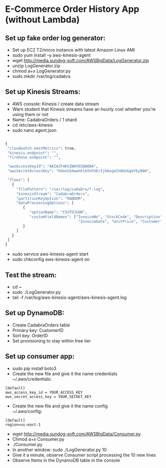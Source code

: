 # E-Commerce Order History App (without Lambda)

## Set up fake order log generator:
-	Set up EC2 T2/micro instance with latest Amazon Linux AMI
-	sudo yum install –y aws-kinesis-agent
-	wget http://media.sundog-soft.com/AWSBigData/LogGenerator.zip
-	unzip LogGenerator.zip
-	chmod a+x LogGenerator.py
-	sudo mkdir /var/log/cadabra

## Set up Kinesis Streams:
-	AWS console: Kinesis / create data stream
-	Warn student that Kinesis streams have an hourly cost whether you're using them or not
-	Name: CadabraOrders / 1 shard
-	cd /etc/aws-kinesis
-	sudo nano agent.json

 ```python

{
  "cloudwatch.emitMetrics": true,
  "kinesis.endpoint": "",
  "firehose.endpoint": "",

  "awsAccessKeyId": "AKIAJF4KVZWOY65QWOOA",
  "awsSecretAccessKey": "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",

  "flows": [
    {
      "filePattern": "/var/log/cadabra/*.log",
      "kinesisStream": "CadabraOrders",
      "partitionKeyOption": "RANDOM",
      "dataProcessingOptions": [
         {
            "optionName": "CSVTOJSON",
            "customFieldNames": ["InvoiceNo", "StockCode", "Description", "Quantity",
                                  "InvoiceDate", "UnitPrice", "Customer", "Country"]
         }
      ]
    }
  ]
}
```


-	sudo service aws-kinesis-agent start
-	sudo chkconfig aws-kinesis-agent on

## Test the stream:
-	cd ~
-	sudo ./LogGenerator.py
-	tail -f /var/log/aws-kinesis-agent/aws-kinesis-agent.log

## Set up DynamoDB:
-	Create CadabraOrders table
-	Primary key: CustomerID
-	Sort key: OrderID
-	Set provisioning to stay within free tier

## Set up consumer app:
-	sudo pip install boto3  
-	Create the new file and give it the name credentials  
~/.aws/credentials:  
```
[default]
aws_access_key_id = YOUR_ACCESS_KEY
aws_secret_access_key = YOUR_SECRET_KEY
```
-	Create the new file and give it the name config  
~/.aws/config:  
```
[default]
region=us-east-1
```
-	wget http://media.sundog-soft.com/AWSBigData/Consumer.py
-	Chmod a+x Consumer.py
-	./Consumer.py
-	In another window: sudo ./LogGenerator.py 10
-	Give it a minute, observe Consumer script processing the 10 new lines
-	Observe Items in the DynamoDB table in the console
